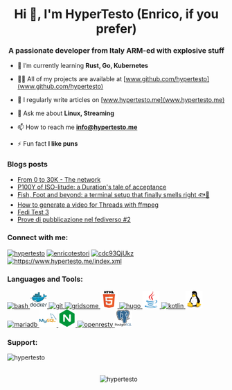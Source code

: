 <h1 align="center">Hi 👋, I'm HyperTesto (Enrico, if you prefer)</h1>
<h3 align="center">A passionate developer from Italy ARM-ed with explosive stuff</h3>

- 🌱 I’m currently learning **Rust, Go, Kubernetes**

- 👨‍💻 All of my projects are available at [www.github.com/hypertesto](www.github.com/hypertesto)

- 📝 I regularly write articles on [www.hypertesto.me](www.hypertesto.me)

- 💬 Ask me about **Linux, Streaming**

- 📫 How to reach me **info@hypertesto.me**

- ⚡ Fun fact **I like puns**

### Blogs posts
<!-- BLOG-POST-LIST:START -->
- [From 0 to 30K - The network](https://www.hypertesto.me/en/blog/2024/11/from-0-to-30k-ep1/)
- [P100Y of ISO-litude: a Duration&#39;s tale of acceptance](https://www.hypertesto.me/en/blog/2024/11/p100y-of-isolitude/)
- [Fish, Foot and beyond: a terminal setup that finally smells right 🐟👣](https://www.hypertesto.me/en/blog/2024/11/fish-foot-and-beyond/)
- [How to generate a video for Threads with ffmpeg](https://www.hypertesto.me/en/blog/2024/08/how-to-generate-a-video-for-threads-with-ffmpeg/)
- [Fedi Test 3](https://www.hypertesto.me/blog/fedi-test-3/)
- [Prove di pubblicazione nel fediverso #2](https://www.hypertesto.me/blog/fedi-test-2/)
<!-- BLOG-POST-LIST:END -->

<h3 align="left">Connect with me:</h3>
<p align="left">
<a href="https://twitter.com/hypertesto" target="blank"><img align="center" src="https://raw.githubusercontent.com/rahuldkjain/github-profile-readme-generator/master/src/images/icons/Social/twitter.svg" alt="hypertesto" height="30" width="40" /></a>
<a href="https://linkedin.com/in/enricotestori" target="blank"><img align="center" src="https://raw.githubusercontent.com/rahuldkjain/github-profile-readme-generator/master/src/images/icons/Social/linked-in-alt.svg" alt="enricotestori" height="30" width="40" /></a>
<a href="https://discord.gg/cdc93QjUkz" target="blank"><img align="center" src="https://raw.githubusercontent.com/rahuldkjain/github-profile-readme-generator/master/src/images/icons/Social/discord.svg" alt="cdc93QjUkz" height="30" width="40" /></a>
<a href="/https://www.hypertesto.me/index.xml" target="blank"><img align="center" src="https://raw.githubusercontent.com/rahuldkjain/github-profile-readme-generator/master/src/images/icons/Social/rss.svg" alt="https://www.hypertesto.me/index.xml" height="30" width="40" /></a>
</p>

<h3 align="left">Languages and Tools:</h3>
<p align="left"> <a href="https://www.gnu.org/software/bash/" target="_blank" rel="noreferrer"> <img src="https://www.vectorlogo.zone/logos/gnu_bash/gnu_bash-icon.svg" alt="bash" width="40" height="40"/> </a> <a href="https://www.docker.com/" target="_blank" rel="noreferrer"> <img src="https://raw.githubusercontent.com/devicons/devicon/master/icons/docker/docker-original-wordmark.svg" alt="docker" width="40" height="40"/> </a> <a href="https://git-scm.com/" target="_blank" rel="noreferrer"> <img src="https://www.vectorlogo.zone/logos/git-scm/git-scm-icon.svg" alt="git" width="40" height="40"/> </a> <a href="https://gridsome.org/" target="_blank" rel="noreferrer"> <img src="https://www.vectorlogo.zone/logos/gridsome/gridsome-icon.svg" alt="gridsome" width="40" height="40"/> </a> <a href="https://www.w3.org/html/" target="_blank" rel="noreferrer"> <img src="https://raw.githubusercontent.com/devicons/devicon/master/icons/html5/html5-original-wordmark.svg" alt="html5" width="40" height="40"/> </a> <a href="https://gohugo.io/" target="_blank" rel="noreferrer"> <img src="https://api.iconify.design/logos-hugo.svg" alt="hugo" width="40" height="40"/> </a> <a href="https://www.java.com" target="_blank" rel="noreferrer"> <img src="https://raw.githubusercontent.com/devicons/devicon/master/icons/java/java-original.svg" alt="java" width="40" height="40"/> </a> <a href="https://kotlinlang.org" target="_blank" rel="noreferrer"> <img src="https://www.vectorlogo.zone/logos/kotlinlang/kotlinlang-icon.svg" alt="kotlin" width="40" height="40"/> </a> <a href="https://www.linux.org/" target="_blank" rel="noreferrer"> <img src="https://raw.githubusercontent.com/devicons/devicon/master/icons/linux/linux-original.svg" alt="linux" width="40" height="40"/> </a> <a href="https://mariadb.org/" target="_blank" rel="noreferrer"> <img src="https://www.vectorlogo.zone/logos/mariadb/mariadb-icon.svg" alt="mariadb" width="40" height="40"/> </a> <a href="https://www.mysql.com/" target="_blank" rel="noreferrer"> <img src="https://raw.githubusercontent.com/devicons/devicon/master/icons/mysql/mysql-original-wordmark.svg" alt="mysql" width="40" height="40"/> </a> <a href="https://www.nginx.com" target="_blank" rel="noreferrer"> <img src="https://raw.githubusercontent.com/devicons/devicon/master/icons/nginx/nginx-original.svg" alt="nginx" width="40" height="40"/> </a> <a href="https://openresty.org/" target="_blank" rel="noreferrer"> <img src="https://openresty.org/images/logo.png" alt="openresty" width="40" height="40"/> </a> <a href="https://www.postgresql.org" target="_blank" rel="noreferrer"> <img src="https://raw.githubusercontent.com/devicons/devicon/master/icons/postgresql/postgresql-original-wordmark.svg" alt="postgresql" width="40" height="40"/> </a> </p>

<h3 align="left">Support:</h3>
<p><a href="https://ko-fi.com/hypertesto"> <img align="left" src="https://cdn.ko-fi.com/cdn/kofi3.png?v=3" height="50" width="210" alt="hypertesto" /></a></p><br><br>

<p>&nbsp;<img align="center" src="https://github-readme-stats.vercel.app/api?username=hypertesto&show_icons=true&locale=en" alt="hypertesto" /></p>
